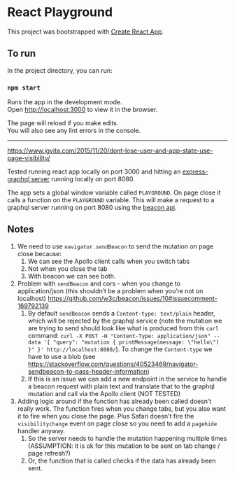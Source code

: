 # React Playground

This project was bootstrapped with [Create React App](https://github.com/facebook/create-react-app).

## To run

In the project directory, you can run:

### `npm start`

Runs the app in the development mode.\
Open [http://localhost:3000](http://localhost:3000) to view it in the browser.

The page will reload if you make edits.\
You will also see any lint errors in the console.

---

https://www.igvita.com/2015/11/20/dont-lose-user-and-app-state-use-page-visibility/

Tested running react app locally on port 3000 and hitting an [express-graphql server](https://github.com/rnewstead1/simple-graphql-server) running locally on port 8080.

The app sets a global window variable called `PLAYGROUND`.
On page close it calls a function on the `PLAYGROUND` variable. This will make a request to a graphql server running on port 8080 using the [beacon api](https://developer.mozilla.org/en-US/docs/Web/API/Beacon_API).

## Notes

1. We need to use `navigator.sendBeacon` to send the mutation on page close because:
    1. We can see the Apollo client calls when you switch tabs
    1. Not when you close the tab
    1. With beacon we can see both.
1. Problem with `sendBeacon` and cors - when you change to application/json (this shouldn’t be a problem when you’re not on localhost) https://github.com/w3c/beacon/issues/10#issuecomment-169792139
    1. By default `sendBeacon` sends a `Content-type: text/plain` header, which will be rejected by the graphql service (note the mutation we are trying to send should look like what is produced from this `curl` command: `curl -X POST -H "Content-Type: application/json" --data '{ "query": "mutation { printMessage(message: \"hello\") }" }' http://localhost:8080/`). To change the `Content-type` we have to use a blob (see https://stackoverflow.com/questions/40523469/navigator-sendbeacon-to-pass-header-information)
    1. If this is an issue we can add a new endpoint in the service to handle a beacon request with plain text and translate that to the graphql mutation and call via the Apollo client (NOT TESTED)
1. Adding logic around if the function has already been called doesn’t really work. The function fires when you change tabs, but you also want it to fire when you close the page. Plus Safari doesn't fire the `visibilitychange` event on page close so you need to add a `pagehide` handler anyway.
    1. So the server needs to handle the mutation happening multiple times (ASSUMPTION: it is ok for this mutation to be sent on tab change / page refresh?)
    1. Or, the function that is called checks if the data has already been sent.
